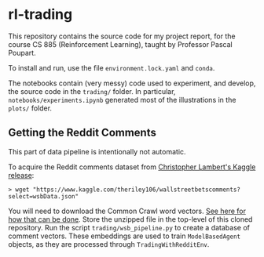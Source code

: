 # rl-trading
This repository contains the source code for my project report, for the course CS 885 (Reinforcement Learning), taught by Professor Pascal Poupart.

To install and run, use the file `environment.lock.yaml` and `conda`.

The notebooks contain (very messy) code used to experiment, and develop, the source code in the `trading/` folder.
In particular, `notebooks/experiments.ipynb` generated most of the illustrations in the `plots/` folder.

## Getting the Reddit Comments

This part of data pipeline is intentionally not automatic.

To acquire the Reddit comments dataset from [Christopher Lambert's Kaggle release](https://www.kaggle.com/theriley106/wallstreetbetscomments):

```
> wget "https://www.kaggle.com/theriley106/wallstreetbetscomments?select=wsbData.json"
```
You will need to download the Common Crawl word vectors. [See here for how that can be done](https://fasttext.cc/docs/en/crawl-vectors.html).
Store the unzipped file in the top-level of this cloned repository.
Run the script `trading/wsb_pipeline.py` to create a database of comment vectors. These embeddings are used to train `ModelBasedAgent` objects,
as they are processed through `TradingWithRedditEnv`.
